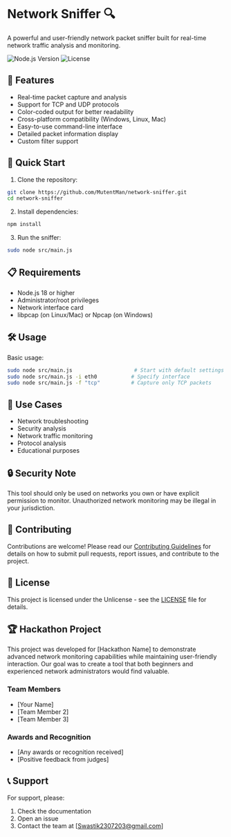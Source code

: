 # Network Sniffer 🔍

A powerful and user-friendly network packet sniffer built for real-time network traffic analysis and monitoring.

![Node.js Version](https://img.shields.io/badge/node-%3E%3D18.0.0-blue)
![License](https://img.shields.io/badge/license-Unlicense-green)

## 🌟 Features

- Real-time packet capture and analysis
- Support for TCP and UDP protocols
- Color-coded output for better readability
- Cross-platform compatibility (Windows, Linux, Mac)
- Easy-to-use command-line interface
- Detailed packet information display
- Custom filter support

## 🚀 Quick Start

1. Clone the repository:
```bash
git clone https://github.com/MutentMan/network-sniffer.git
cd network-sniffer
```

2. Install dependencies:
```bash
npm install
```

3. Run the sniffer:
```bash
sudo node src/main.js
```

## 📋 Requirements

- Node.js 18 or higher
- Administrator/root privileges
- Network interface card
- libpcap (on Linux/Mac) or Npcap (on Windows)

## 🛠️ Usage

Basic usage:
```bash
sudo node src/main.js                    # Start with default settings
sudo node src/main.js -i eth0           # Specify interface
sudo node src/main.js -f "tcp"          # Capture only TCP packets
```

## 🎯 Use Cases

- Network troubleshooting
- Security analysis
- Network traffic monitoring
- Protocol analysis
- Educational purposes

## 🔒 Security Note

This tool should only be used on networks you own or have explicit permission to monitor. Unauthorized network monitoring may be illegal in your jurisdiction.

## 🤝 Contributing

Contributions are welcome! Please read our [Contributing Guidelines](CONTRIBUTING.md) for details on how to submit pull requests, report issues, and contribute to the project.

## 📜 License

This project is licensed under the Unlicense - see the [LICENSE](LICENSE) file for details.

## 🏆 Hackathon Project

This project was developed for [Hackathon Name] to demonstrate advanced network monitoring capabilities while maintaining user-friendly interaction. Our goal was to create a tool that both beginners and experienced network administrators would find valuable.

### Team Members
- [Your Name]
- [Team Member 2]
- [Team Member 3]

### Awards and Recognition
- [Any awards or recognition received]
- [Positive feedback from judges]

## 📞 Support

For support, please:
1. Check the documentation
2. Open an issue
3. Contact the team at [Swastik2307203@gmail.com]